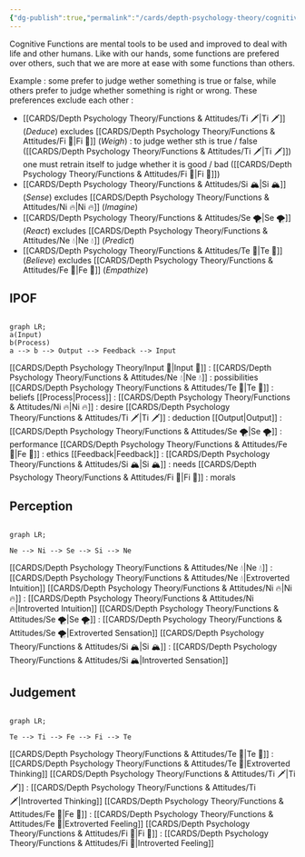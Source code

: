 ```yaml
---
{"dg-publish":true,"permalink":"/cards/depth-psychology-theory/cognitive-functions/","noteIcon":"","created":"2022-12-27T19:17:15.571+01:00","updated":"2023-04-08T10:59:04.703+02:00"}
---
```



Cognitive Functions are mental tools to be used and improved to deal with life and other humans. 
Like with our hands, some functions are prefered over others, such that we are more at ease with some functions than others. 

Example : some prefer to judge wether something is true or false, while others prefer to judge whether something is right or wrong. 
These preferences exclude each other : 
- [[CARDS/Depth Psychology Theory/Functions & Attitudes/Ti 🗡️\|Ti 🗡️]] (*Deduce*) excludes [[CARDS/Depth Psychology Theory/Functions & Attitudes/Fi 🔱\|Fi 🔱]] (*Weigh*) : to judge wether sth is true / false ([[CARDS/Depth Psychology Theory/Functions & Attitudes/Ti 🗡️\|Ti 🗡️]]) one must retrain itself to judge whether it is good / bad ([[CARDS/Depth Psychology Theory/Functions & Attitudes/Fi 🔱\|Fi 🔱]])
- [[CARDS/Depth Psychology Theory/Functions & Attitudes/Si 🏔️\|Si 🏔️]] (*Sense*) excludes [[CARDS/Depth Psychology Theory/Functions & Attitudes/Ni 🔥\|Ni 🔥]] (*Imagine*) 
- [[CARDS/Depth Psychology Theory/Functions & Attitudes/Se 🌪️\|Se 🌪️]] (*React*) excludes [[CARDS/Depth Psychology Theory/Functions & Attitudes/Ne 💧\|Ne 💧]] (*Predict*)
- [[CARDS/Depth Psychology Theory/Functions & Attitudes/Te 🏹\|Te 🏹]] (*Believe*) excludes [[CARDS/Depth Psychology Theory/Functions & Attitudes/Fe 💉\|Fe 💉]] (*Empathize*) 

## IPOF
```mermaid

graph LR; 
a(Input)
b(Process)
a --> b --> Output --> Feedback --> Input
```

[[CARDS/Depth Psychology Theory/Input 🌊\|Input 🌊]] : 
	[[CARDS/Depth Psychology Theory/Functions & Attitudes/Ne 💧\|Ne 💧]] : possibilities
	[[CARDS/Depth Psychology Theory/Functions & Attitudes/Te 🏹\|Te 🏹]] : beliefs 
[[Process\|Process]] : 
	[[CARDS/Depth Psychology Theory/Functions & Attitudes/Ni 🔥\|Ni 🔥]] : desire
	[[CARDS/Depth Psychology Theory/Functions & Attitudes/Ti 🗡️\|Ti 🗡️]] : deduction
[[Output\|Output]] : 
	[[CARDS/Depth Psychology Theory/Functions & Attitudes/Se 🌪️\|Se 🌪️]] : performance
	[[CARDS/Depth Psychology Theory/Functions & Attitudes/Fe 💉\|Fe 💉]] : ethics
[[Feedback\|Feedback]] : 
	[[CARDS/Depth Psychology Theory/Functions & Attitudes/Si 🏔️\|Si 🏔️]] : needs
	[[CARDS/Depth Psychology Theory/Functions & Attitudes/Fi 🔱\|Fi 🔱]] : morals

## Perception
```mermaid

graph LR; 

Ne --> Ni --> Se --> Si --> Ne

```

[[CARDS/Depth Psychology Theory/Functions & Attitudes/Ne 💧\|Ne 💧]] : [[CARDS/Depth Psychology Theory/Functions & Attitudes/Ne 💧\|Extroverted Intuition]]
[[CARDS/Depth Psychology Theory/Functions & Attitudes/Ni 🔥\|Ni 🔥]] : [[CARDS/Depth Psychology Theory/Functions & Attitudes/Ni 🔥\|Introverted Intuition]]
[[CARDS/Depth Psychology Theory/Functions & Attitudes/Se 🌪️\|Se 🌪️]] : [[CARDS/Depth Psychology Theory/Functions & Attitudes/Se 🌪️\|Extroverted Sensation]]
[[CARDS/Depth Psychology Theory/Functions & Attitudes/Si 🏔️\|Si 🏔️]] : [[CARDS/Depth Psychology Theory/Functions & Attitudes/Si 🏔️\|Introverted Sensation]]

## Judgement
```mermaid

graph LR; 

Te --> Ti --> Fe --> Fi --> Te

```

[[CARDS/Depth Psychology Theory/Functions & Attitudes/Te 🏹\|Te 🏹]] : [[CARDS/Depth Psychology Theory/Functions & Attitudes/Te 🏹\|Extroverted Thinking]] 
[[CARDS/Depth Psychology Theory/Functions & Attitudes/Ti 🗡️\|Ti 🗡️]] : [[CARDS/Depth Psychology Theory/Functions & Attitudes/Ti 🗡️\|Introverted Thinking]]
[[CARDS/Depth Psychology Theory/Functions & Attitudes/Fe 💉\|Fe 💉]] : [[CARDS/Depth Psychology Theory/Functions & Attitudes/Fe 💉\|Extroverted Feeling]]
[[CARDS/Depth Psychology Theory/Functions & Attitudes/Fi 🔱\|Fi 🔱]] : [[CARDS/Depth Psychology Theory/Functions & Attitudes/Fi 🔱\|Introverted Feeling]]

